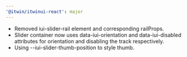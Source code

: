 ```yaml
---
'@itwin/itwinui-react': major
---
```


- Removed iui-slider-rail element and corresponding railProps. 
- Slider container now uses data-iui-orientation and data-iui-disabled attributes for orientation and disabling the track respectively. 
- Using --iui-slider-thumb-position to style thumb.
